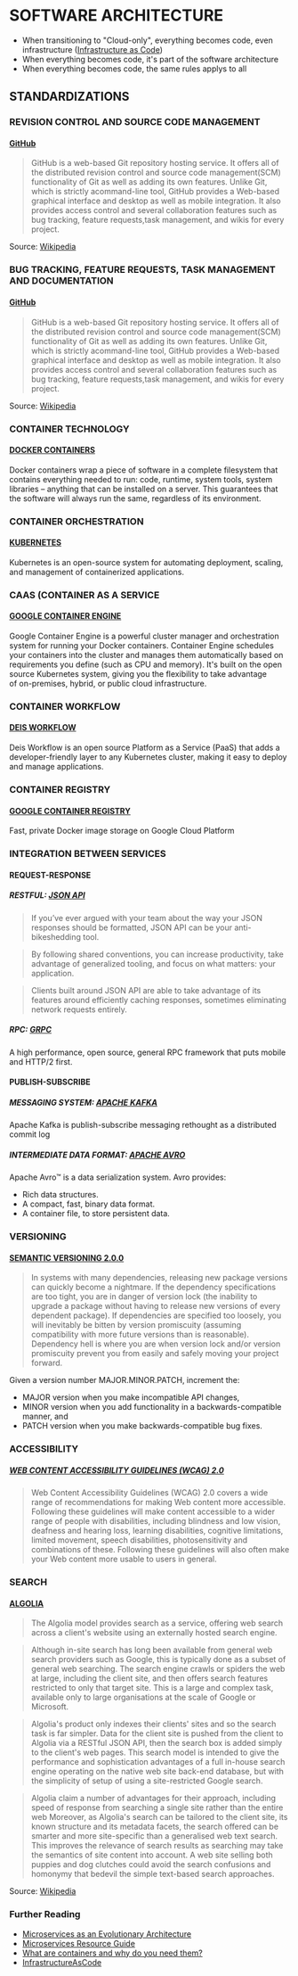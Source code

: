 # SOFTWARE ARCHITECTURE

* When transitioning to "Cloud-only", everything becomes code, even infrastructure ([Infrastructure as Code](http://martinfowler.com/bliki/InfrastructureAsCode.html))
* When everything becomes code, it's part of the software architecture 
* When everything becomes code, the same rules applys to all

## STANDARDIZATIONS

### REVISION CONTROL AND SOURCE CODE MANAGEMENT
#### [GitHub](https://github.com)
> GitHub is a web-based Git repository hosting service. It offers all of the distributed revision control and source code management(SCM) functionality of Git as well as adding its own features. Unlike Git, which is strictly acommand-line tool, GitHub provides a Web-based graphical interface and desktop as well as mobile integration. It also provides access control and several collaboration features such as bug tracking, feature requests,task management, and wikis for every project.

Source: [Wikipedia](https://en.wikipedia.org/wiki/GitHub)

### BUG TRACKING, FEATURE REQUESTS, TASK MANAGEMENT AND DOCUMENTATION
#### [GitHub](https://github.com)
> GitHub is a web-based Git repository hosting service. It offers all of the distributed revision control and source code management(SCM) functionality of Git as well as adding its own features. Unlike Git, which is strictly acommand-line tool, GitHub provides a Web-based graphical interface and desktop as well as mobile integration. It also provides access control and several collaboration features such as bug tracking, feature requests,task management, and wikis for every project.

Source: [Wikipedia](https://en.wikipedia.org/wiki/GitHub)

### CONTAINER TECHNOLOGY
#### [DOCKER CONTAINERS](https://www.docker.com/what-docker)
Docker containers wrap a piece of software in a complete filesystem that contains everything needed to run: code, runtime, system tools, system libraries – anything that can be installed on a server. This guarantees that the software will always run the same, regardless of its environment.


### CONTAINER ORCHESTRATION
#### [KUBERNETES](http://kubernetes.io/)
Kubernetes is an open-source system for automating deployment, scaling, and management of containerized applications.


### CAAS (CONTAINER AS A SERVICE
#### [GOOGLE CONTAINER ENGINE](https://cloud.google.com/container-engine/)
Google Container Engine is a powerful cluster manager and orchestration system for running your Docker containers. Container Engine schedules your containers into the cluster and manages them automatically based on requirements you define (such as CPU and memory). It's built on the open source Kubernetes system, giving you the flexibility to take advantage of on-premises, hybrid, or public cloud infrastructure.


### CONTAINER WORKFLOW
#### [DEIS WORKFLOW](https://deis.com/workflow/)
Deis Workflow is an open source Platform as a Service (PaaS) that adds a developer-friendly layer to any Kubernetes cluster, making it easy to deploy and manage applications.


### CONTAINER REGISTRY 
#### [GOOGLE CONTAINER REGISTRY](https://cloud.google.com/container-registry/)
Fast, private Docker image storage on Google Cloud Platform


### INTEGRATION BETWEEN SERVICES
#### REQUEST-RESPONSE
##### RESTFUL: [JSON API](http://jsonapi.org/)
> If you’ve ever argued with your team about the way your JSON responses should be formatted, JSON API can be your anti-bikeshedding tool.

> By following shared conventions, you can increase productivity, take advantage of generalized tooling, and focus on what matters: your application.

> Clients built around JSON API are able to take advantage of its features around efficiently caching responses, sometimes eliminating network requests entirely.

##### RPC: [GRPC](http://www.grpc.io/)
A high performance, open source, general RPC framework that puts mobile and HTTP/2 first.

#### PUBLISH-SUBSCRIBE
##### MESSAGING SYSTEM: [APACHE KAFKA](http://kafka.apache.org/)
Apache Kafka is publish-subscribe messaging rethought as a distributed commit log

##### INTERMEDIATE DATA FORMAT: [APACHE AVRO](https://avro.apache.org/docs/current/)
Apache Avro™ is a data serialization system.
Avro provides:
* Rich data structures.
* A compact, fast, binary data format.
* A container file, to store persistent data.


### VERSIONING
#### [SEMANTIC VERSIONING 2.0.0](http://semver.org/spec/v2.0.0.html)
> In systems with many dependencies, releasing new package versions can quickly become a nightmare. If the dependency specifications are too tight, you are in danger of version lock (the inability to upgrade a package without having to release new versions of every dependent package). If dependencies are specified too loosely, you will inevitably be bitten by version promiscuity (assuming compatibility with more future versions than is reasonable). Dependency hell is where you are when version lock and/or version promiscuity prevent you from easily and safely moving your project forward.

Given a version number MAJOR.MINOR.PATCH, increment the:
* MAJOR version when you make incompatible API changes,
* MINOR version when you add functionality in a backwards-compatible manner, and
* PATCH version when you make backwards-compatible bug fixes.

### ACCESSIBILITY 
##### [WEB CONTENT ACCESSIBILITY GUIDELINES (WCAG) 2.0](https://www.w3.org/TR/WCAG20/)
> Web Content Accessibility Guidelines (WCAG) 2.0 covers a wide range of recommendations for making Web content more accessible. Following these guidelines will make content accessible to a wider range of people with disabilities, including blindness and low vision, deafness and hearing loss, learning disabilities, cognitive limitations, limited movement, speech disabilities, photosensitivity and combinations of these. Following these guidelines will also often make your Web content more usable to users in general.

### SEARCH
#### [ALGOLIA](https://www.algolia.com/)
> The Algolia model provides search as a service, offering web search across a client's website using an externally hosted search engine.

> Although in-site search has long been available from general web search providers such as Google, this is typically done as a subset of general web searching. The search engine crawls or spiders the web at large, including the client site, and then offers search features restricted to only that target site. This is a large and complex task, available only to large organisations at the scale of Google or Microsoft.

> Algolia's product only indexes their clients' sites and so the search task is far simpler. Data for the client site is pushed from the client to Algolia via a RESTful JSON API, then the search box is added simply to the client's web pages. This search model is intended to give the performance and sophistication advantages of a full in-house search engine operating on the native web site back-end database, but with the simplicity of setup of using a site-restricted Google search.

> Algolia claim a number of advantages for their approach, including speed of response from searching a single site rather than the entire web Moreover, as Algolia's search can be tailored to the client site, its known structure and its metadata facets, the search offered can be smarter and more site-specific than a generalised web text search. This improves the relevance of search results as searching may take the semantics of site content into account. A web site selling both puppies and dog clutches could avoid the search confusions and homonymy that bedevil the simple text-based search approaches.

Source: [Wikipedia](https://en.wikipedia.org/wiki/Algolia)

### Further Reading
* [Microservices as an Evolutionary Architecture](https://www.thoughtworks.com/insights/blog/microservices-evolutionary-architecture)
* [Microservices Resource Guide](http://martinfowler.com/microservices/)
* [What are containers and why do you need them?](http://www.cio.com/article/2924995/enterprise-software/what-are-containers-and-why-do-you-need-them.html)
* [InfrastructureAsCode](http://martinfowler.com/bliki/InfrastructureAsCode.html)
